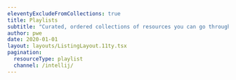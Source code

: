 ```yaml
---
eleventyExcludeFromCollections: true
title: Playlists
subtitle: "Curated, ordered collections of resources you can go through in a sitting."
author: pwe
date: 2020-01-01
layout: layouts/ListingLayout.11ty.tsx
pagination:
  resourceType: playlist
  channel: /intellij/
---
```


